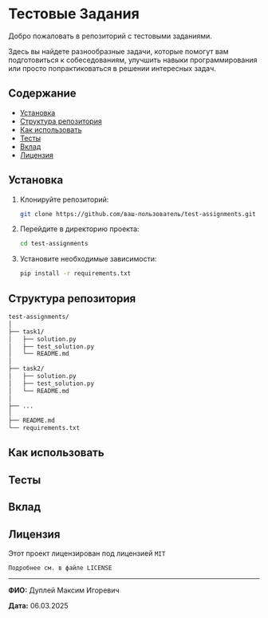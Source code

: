 # Тестовые Задания

Добро пожаловать в репозиторий с тестовыми заданиями.

Здесь вы найдете разнообразные задачи, которые помогут вам подготовиться к собеседованиям, улучшить навыки программирования или просто попрактиковаться в решении интересных задач.

## Содержание

- [Установка](#установка)
- [Структура репозитория](#структура-репозитория)
- [Как использовать](#как-использовать)
- [Тесты](#тесты)
- [Вклад](#вклад)
- [Лицензия](#лицензия)

## Установка

1. Клонируйте репозиторий:
    ```bash
    git clone https://github.com/ваш-пользователь/test-assignments.git
    ```

2. Перейдите в директорию проекта:
    ```bash
    cd test-assignments
    ```

3. Установите необходимые зависимости:
    ```bash
    pip install -r requirements.txt
    ```

## Структура репозитория

```cmd
test-assignments/
│
├── task1/
│   ├── solution.py
│   ├── test_solution.py
│   └── README.md
│
├── task2/
│   ├── solution.py
│   ├── test_solution.py
│   └── README.md
│
├── ...
│
├── README.md
└── requirements.txt
```

## Как использовать


## Тесты


## Вклад


## Лицензия

Этот проект лицензирован под лицензией `MIT`

`Подробнее см. в файле LICENSE`

---

**ФИО:** Дуплей Максим Игоревич

**Дата:** 06.03.2025
